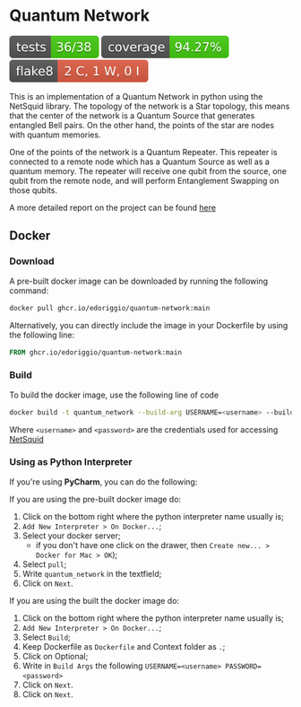 # Quantum Network
[![Tests Status](./badges/tests-badge.svg?dummy=8484744)](./reports/junit/junit.xml)
[![Coverage Status](./badges/coverage-badge.svg?dummy=8484744)](./reports/coverage/coverage.xml)
[![Flake8 Status](./badges/flake8-badge.svg?dummy=8484744)](./reports/flake8/flake8stats.txt)

This is an implementation of a Quantum Network in python using the NetSquid library. The topology of the network is a Star topology, this means that the center of the network is a Quantum Source that generates entangled Bell pairs. On the other hand, the points of the star are nodes with quantum memories.

One of the points of the network is a Quantum Repeater. This repeater is connected to a remote node which has a Quantum Source as well as a quantum memory. The repeater will receive one qubit from the source, one qubit from the remote node, and will perform Entanglement Swapping on those qubits.

A more detailed report on the project can be found [here](https://github.com/edoriggio/quantum-network/blob/main/docs/report.pdf)

## Docker

### Download
A pre-built docker image can be downloaded by running the following command:

```bash
docker pull ghcr.io/edoriggio/quantum-network:main
```

Alternatively, you can directly include the image in your Dockerfile by using the following line:

```dockerfile
FROM ghcr.io/edoriggio/quantum-network:main
```

### Build
To build the docker image, use the following line of code

```bash
docker build -t quantum_network --build-arg USERNAME=<username> --build-arg PASSWORD=<password> .
```

Where `<username>` and `<password>` are the credentials used for accessing [NetSquid](https://docs.netsquid.org)

### Using as Python Interpreter
If you're using **PyCharm**, you can do the following:

If you are using the pre-built docker image do:
1. Click on the bottom right where the python interpreter name usually is;
2. `Add New Interpreter > On Docker...`;
3. Select your docker server;
   - if you don't have one click on the drawer, then `Create new... > Docker for Mac > OK`);
4. Select `pull`;
5. Write `quantum_network` in the textfield;
6. Click on `Next`.

If you are using the built the docker image do:
1. Click on the bottom right where the python interpreter name usually is;
2. `Add New Interpreter > On Docker...`;
4. Select `Build`;
5. Keep Dockerfile as `Dockerfile` and Context folder as `.`;
6. Click on Optional;
7. Write in `Build Args` the following `USERNAME=<username> PASSWORD=<password>`
8. Click on `Next`.
9. Click on `Next`.
